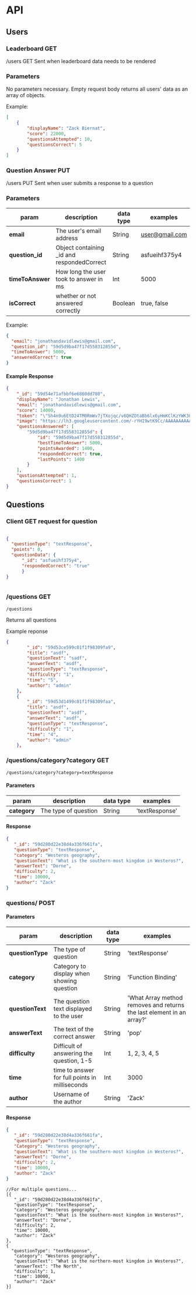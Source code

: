 # API

## Users

### Leaderboard GET

/users GET
Sent when leaderboard data needs to be rendered

### Parameters

No parameters necessary. Empty request body returns all users' data as an array of objects.

Example:
```JSON
[
    {
        "displayName": "Zack Biernat",
        "score": 22000,
        "questionsAttempted": 10,
        "questionsCorrect": 5
    }
]
```

### Question Answer PUT

/users PUT
Sent when user submits a response to a question

### Parameters

| param |   description   | data type | examples |
|------------|-----------|------------|-----------|
| __email__ |  The user's email address | String | user@gmail.com |
| __question_id__  |  Object containing _id and respondedCorrect   | String | asfueihf375y4 |
| __timeToAnswer__  |  How long the user took to answer in ms  |  Int  | 5000 |
| __isCorrect__  |  whether or not answered correctly  |  Boolean  | true, false |


Example:
```JSON
{
  "email": "jonathandavidlewis@gmail.com",
  "question_id": "59d5d9ba47f17d558312855d",
  "timeToAnswer": 5000,
  "answeredCorrect": true
}

```
#### Example Response

```JSON
{
    "_id": "59d54e71afbbf6e6860dd780",
    "displayName": "Jonathan Lewis",
    "email": "jonathandavidlewis@gmail.com",
    "score": 14000,
    "token": "\"Sh4n9u6EtD24TM0RmWv7jTXojqc/v6QHZOtaBb6lx6yHmKClKzYWK30\"",
    "image": "https://lh3.googleusercontent.com/-rYHI9wtK9Cc/AAAAAAAAAAI/AAAAAAAAFcs/HL8ghRxkbSk/photo.jpg?sz=50",
    "questionsAnswered": [
        "59d5d9ba47f17d558312855d": {
            "id": "59d5d9ba47f17d558312855d",
            "bestTimeToAnswer": 5000,
            "pointsAwarded": 1400,
            "respondedCorrect": true,
            "lastPoints": 1400
        }
    ],
    "qustionsAttempted": 1,
    "questionsCorrect": 1
}
```



## Questions

### Client GET request for question
```JSON

{
  "questionType": "textResponse",
  "points": 0,
  "questionData": {
      "_id": "asfueihf375y4",
      "respondedCorrect": "true"
      }
}



```

### /questions GET

`/questions`

Returns all questions

Example reponse
```json
{
        "_id": "59d53ce599c01f1f98309fa9",
        "title": "asdf",
        "questionText": "sadf",
        "answerText": "asdf",
        "questionType": "textResponse",
        "difficulty": "1",
        "time": "5",
        "author": "admin"
    },
    {
        "_id": "59d53d1499c01f1f98309faa",
        "title": "asdf",
        "questionText": "asdf",
        "answerText": "asdf",
        "questionType": "textResponse",
        "difficulty": "1",
        "time": "4",
        "author": "admin"
    },
```


### /questions/category?category GET

`/questions/category?category=textResponse`

#### Parameters

| param |   description   | data type | examples |
|------------|-----------|----------|-------------|
| __category__ |  The type of question | String | 'textResponse' |

#### Response
```JSON
{
   "_id": "59d280d22e38d4a336f661fa",
   "questionType": "textResponse",
   "category": "Westeros geography",
   "questionText": "What is the southern-most kingdom in Westeros?",
   "answerText": "Dorne",
   "difficulty": 2,
   "time": 10000,
   "author": "Zack"
}

```

### questions/ POST

#### Parameters

| param |   description   | data type | examples |
|------------|-----------|------------|-----------|
| __questionType__ |  The type of question | String |'textResponse' |
| __category__ |  Category to display when showing question | String | 'Function Binding' |
| __questionText__ |  The question text displayed to the user | String | 'What Array method removes and returns the last element in an array?' |
| __answerText__ |  The text of the correct answer | String | 'pop' |
| __difficulty__ |  Difficult of answering the question, 1-5 |Int | 1, 2, 3, 4, 5 |
| __time__ |  time to answer for full points in milliseconds | Int | 3000 |
| __author__ |  Username of the author | String | 'Zack' |

#### Response
```JSON
{
   "_id": "59d280d22e38d4a336f661fa",
   "questionType": "textResponse",
   "Category": "Westeros geography",
   "questionText": "What is the southern-most kingdom in Westeros?",
   "answerText": "Dorne",
   "difficulty": 2,
   "time": 10000,
   "author": "Zack"
}

```

```JSO
//For multiple questions...
[{
   "_id": "59d280d22e38d4a336f661fa",
   "questionType": "textResponse",
   "category": "Westeros geography",
   "questionText": "What is the southern-most kingdom in Westeros?",
   "answerText": "Dorne",
   "difficulty": 2,
   "time": 10000,
   "author": "Zack"
},
{
  "questionType": "textResponse",
   "category": "Westeros geography",
   "questionText": "What is the northern-most kingdom in Westeros?",
   "answerText": "The North",
   "difficulty": 1,
   "time": 10000,
   "author": "Zack"
}]
```


